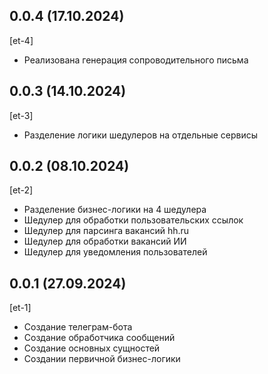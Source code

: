 ## 0.0.4 (17.10.2024)
[et-4]
* Реализована генерация сопроводительного письма

## 0.0.3 (14.10.2024)
[et-3]
* Разделение логики шедулеров на отдельные сервисы

## 0.0.2 (08.10.2024)
[et-2]
* Разделение бизнес-логики на 4 шедулера
* Шедулер для обработки пользовательских ссылок
* Шедулер для парсинга вакансий hh.ru
* Шедулер для обработки вакансий ИИ
* Шедулер для уведомления пользователей

## 0.0.1 (27.09.2024)
[et-1]
* Создание телеграм-бота
* Создание обработчика сообщений
* Создание основных сущностей
* Создании первичной бизнес-логики
















